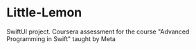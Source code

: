 # Little-Lemon
SwiftUI project. Coursera assessment for the course "Advanced Programming in Swift" taught by Meta 
